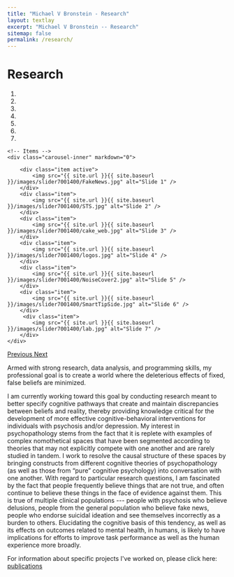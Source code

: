 ```yaml
---
title: "Michael V Bronstein - Research"
layout: textlay
excerpt: "Michael V Bronstein -- Research"
sitemap: false
permalink: /research/
---
```


# Research

<div markdown="0" id="carousel" class="carousel slide" data-ride="carousel" data-interval="5000" data-pause="hover" >
    <!-- Menu -->
    <ol class="carousel-indicators">
        <li data-target="#carousel" data-slide-to="0" class="active"></li>
        <li data-target="#carousel" data-slide-to="1"></li>
        <li data-target="#carousel" data-slide-to="2"></li>
        <li data-target="#carousel" data-slide-to="3"></li>
        <li data-target="#carousel" data-slide-to="4"></li>
        <li data-target="#carousel" data-slide-to="5"></li>
        <li data-target="#carousel" data-slide-to="6"></li>
    </ol>

    <!-- Items -->
    <div class="carousel-inner" markdown="0">

        <div class="item active">
            <img src="{{ site.url }}{{ site.baseurl }}/images/slider7001400/FakeNews.jpg" alt="Slide 1" />
        </div>
        <div class="item">
            <img src="{{ site.url }}{{ site.baseurl }}/images/slider7001400/STS.jpg" alt="Slide 2" />
        </div>
        <div class="item">
            <img src="{{ site.url }}{{ site.baseurl }}/images/slider7001400/cake_web.jpg" alt="Slide 3" />
        </div>
        <div class="item">
            <img src="{{ site.url }}{{ site.baseurl }}/images/slider7001400/logos.jpg" alt="Slide 4" />
        </div>
        <div class="item">
            <img src="{{ site.url }}{{ site.baseurl }}/images/slider7001400/NoiseCover2.jpg" alt="Slide 5" />
        </div>
        <div class="item">
            <img src="{{ site.url }}{{ site.baseurl }}/images/slider7001400/SmartTipSide.jpg" alt="Slide 6" />
        </div>       
         <div class="item">
            <img src="{{ site.url }}{{ site.baseurl }}/images/slider7001400/lab.jpg" alt="Slide 7" />
        </div>
    </div>
  <a class="left carousel-control" href="#carousel" role="button" data-slide="prev">
    <span class="glyphicon glyphicon-chevron-left" aria-hidden="true"></span>
    <span class="sr-only">Previous</span>
  </a>
  <a class="right carousel-control" href="#carousel" role="button" data-slide="next">
    <span class="glyphicon glyphicon-chevron-right" aria-hidden="true"></span>
    <span class="sr-only">Next</span>
  </a>
</div>

Armed with strong research, data analysis, and programming skills, my professional goal is to create a world where the deleterious effects of fixed, false beliefs are minimized.

I am currently working toward this goal by conducting research meant to better specify cognitive pathways that create and maintain discrepancies between beliefs and reality, thereby providing knowledge critical for the development of more effective cognitive-behavioral interventions for individuals with psychosis and/or depression. My interest in psychopathology stems from the fact that it is replete with examples of complex nomothetical spaces that have been segmented according to theories that may not explicitly compete with one another and are rarely studied in tandem. I work to resolve the causal structure of these spaces by bringing constructs from different cognitive theories of psychopathology (as well as those from “pure” cognitive psychology) into conversation with one another. With regard to particular research questions, I am fascinated by the fact that people frequently believe things that are not true, and often continue to believe these things in the face of evidence against them. This is true of multiple clinical populations --- people with psychosis who believe delusions, people from the general population who believe fake news, people who endorse suicidal ideation and see themselves incorrectly as a burden to others. Elucidating the cognitive basis of this tendency, as well as its effects on outcomes related to mental health, in humans, is likely to have implications for efforts to improve task performance as well as the human experience more broadly.

For information about specific projects I've worked on, please click here: <a href="{{ site.url }}{{ site.baseurl }}/publications">publications</a>


